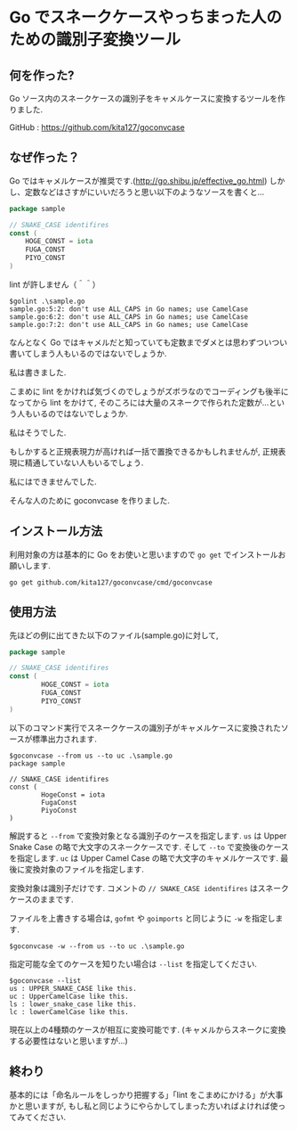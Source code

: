 # Go でスネークケースやっちまった人のための識別子変換ツール

## 何を作った?
Go ソース内のスネークケースの識別子をキャメルケースに変換するツールを作りました.

GitHub : https://github.com/kita127/goconvcase

## なぜ作った？
Go ではキャメルケースが推奨です.(http://go.shibu.jp/effective_go.html)
しかし、定数などはさすがにいいだろうと思い以下のようなソースを書くと...

```go
package sample

// SNAKE_CASE identifires
const (
	HOGE_CONST = iota
	FUGA_CONST
	PIYO_CONST
)
```

lint が許しません（＾＾）
```shell
$golint .\sample.go
sample.go:5:2: don't use ALL_CAPS in Go names; use CamelCase
sample.go:6:2: don't use ALL_CAPS in Go names; use CamelCase
sample.go:7:2: don't use ALL_CAPS in Go names; use CamelCase
```

なんとなく Go ではキャメルだと知っていても定数までダメとは思わずついつい書いてしまう人もいるのではないでしょうか.

私は書きました.

こまめに lint をかければ気づくのでしょうがズボラなのでコーディングも後半になってから lint をかけて,
そのころには大量のスネークで作られた定数が...という人もいるのではないでしょうか.

私はそうでした.

もしかすると正規表現力が高ければ一括で置換できるかもしれませんが,
正規表現に精通していない人もいるでしょう.

私にはできませんでした.

そんな人のために goconvcase を作りました.

## インストール方法
利用対象の方は基本的に Go をお使いと思いますので `go get` でインストールお願いします.

    go get github.com/kita127/goconvcase/cmd/goconvcase

## 使用方法
先ほどの例に出てきた以下のファイル(sample.go)に対して,
```go
package sample

// SNAKE_CASE identifires
const (
        HOGE_CONST = iota
        FUGA_CONST
        PIYO_CONST
)
```

以下のコマンド実行でスネークケースの識別子がキャメルケースに変換されたソースが標準出力されます.
```shell
$goconvcase --from us --to uc .\sample.go
package sample

// SNAKE_CASE identifires
const (
        HogeConst = iota
        FugaConst
        PiyoConst
)
```

解説すると `--from` で変換対象となる識別子のケースを指定します. `us` は Upper Snake Case の略で大文字のスネークケースです.
そして `--to` で変換後のケースを指定します. `uc` は Upper Camel Case の略で大文字のキャメルケースです.
最後に変換対象のファイルを指定します.

変換対象は識別子だけです.
コメントの `// SNAKE_CASE identifires` はスネークケースのままです.

ファイルを上書きする場合は, `gofmt` や `goimports` と同じように `-w` を指定します.
```shell
$goconvcase -w --from us --to uc .\sample.go
```

指定可能な全てのケースを知りたい場合は `--list` を指定してください.

```shell
$goconvcase --list
us : UPPER_SNAKE_CASE like this.
uc : UpperCamelCase like this.
ls : lower_snake_case like this.
lc : lowerCamelCase like this.
```

現在以上の4種類のケースが相互に変換可能です.
(キャメルからスネークに変換する必要性はないと思いますが...)

## 終わり
基本的には「命名ルールをしっかり把握する」「lint をこまめにかける」が大事かと思いますが,
もし私と同じようにやらかしてしまった方いればよければ使ってみてください.


